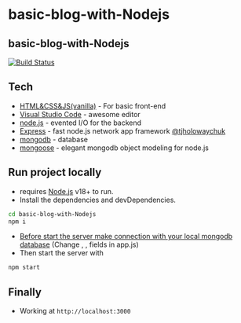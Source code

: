 # basic-blog-with-Nodejs
## basic-blog-with-Nodejs

[![Build Status](https://travis-ci.org/joemccann/dillinger.svg?branch=master)](https://github.com/ardaydilek/basic-blog-with-Nodejs)


## Tech

- [HTML&CSS&JS(vanilla)](https://tr.wikipedia.org/wiki/HTML5) - For basic front-end
- [Visual Studio Code](https://code.visualstudio.com/) - awesome editor
- [node.js] - evented I/O for the backend
- [Express] - fast node.js network app framework [@tjholowaychuk]
- [mongodb](https://mongodb.com/) - database
- [mongoose](https://mongoosejs.com/) - elegant mongodb object modeling for node.js


## Run project locally

- requires [Node.js](https://nodejs.org/) v18+ to run.
- Install the dependencies and devDependencies.
```sh
cd basic-blog-with-Nodejs
npm i
```
- [Before start the server make connection with your local mongodb database](https://mongoosejs.com/) (Change <USERNAME>, <PASSWORD>, <DBNAME> fields in app.js)
- Then start the server with
``` sh
npm start
```

## Finally

- Working at ```http://localhost:3000```



[//]: # (These are reference links used in the body of this note and get stripped out when the markdown processor does its job. There is no need to format nicely because it shouldn't be seen. Thanks SO - http://stackoverflow.com/questions/4823468/store-comments-in-markdown-syntax)

   [dill]: <https://github.com/joemccann/dillinger>
   [git-repo-url]: <https://github.com/joemccann/dillinger.git>
   [john gruber]: <http://daringfireball.net>
   [df1]: <http://daringfireball.net/projects/markdown/>
   [markdown-it]: <https://github.com/markdown-it/markdown-it>
   [Ace Editor]: <http://ace.ajax.org>
   [node.js]: <http://nodejs.org>
   [Twitter Bootstrap]: <http://twitter.github.com/bootstrap/>
   [jQuery]: <http://jquery.com>
   [@tjholowaychuk]: <http://twitter.com/tjholowaychuk>
   [express]: <http://expressjs.com>
   [AngularJS]: <http://angularjs.org>
   [Gulp]: <http://gulpjs.com>

   [PlDb]: <https://github.com/joemccann/dillinger/tree/master/plugins/dropbox/README.md>
   [PlGh]: <https://github.com/joemccann/dillinger/tree/master/plugins/github/README.md>
   [PlGd]: <https://github.com/joemccann/dillinger/tree/master/plugins/googledrive/README.md>
   [PlOd]: <https://github.com/joemccann/dillinger/tree/master/plugins/onedrive/README.md>
   [PlMe]: <https://github.com/joemccann/dillinger/tree/master/plugins/medium/README.md>
   [PlGa]: <https://github.com/RahulHP/dillinger/blob/master/plugins/googleanalytics/README.md>
